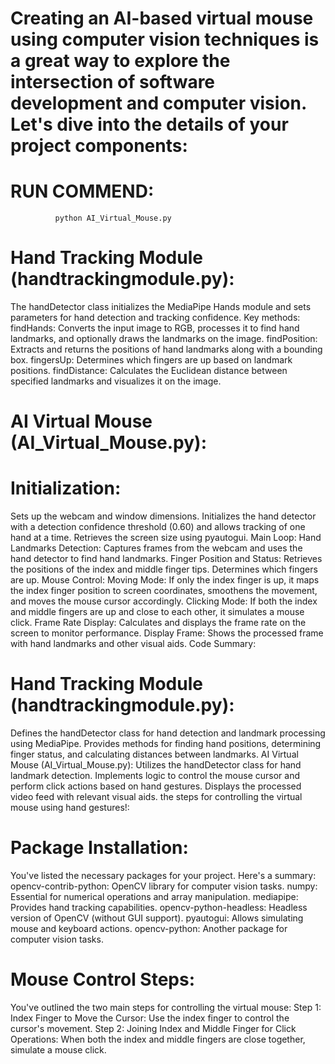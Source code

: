 # Creating an AI-based virtual mouse using computer vision techniques is a great way to explore the intersection of software development and computer vision. Let's dive into the details of your project components:

# RUN COMMEND:
              python AI_Virtual_Mouse.py

# Hand Tracking Module (handtrackingmodule.py):

The handDetector class initializes the MediaPipe Hands module and sets parameters for hand detection and tracking confidence.
Key methods:
findHands: Converts the input image to RGB, processes it to find hand landmarks, and optionally draws the landmarks on the image.
findPosition: Extracts and returns the positions of hand landmarks along with a bounding box.
fingersUp: Determines which fingers are up based on landmark positions.
findDistance: Calculates the Euclidean distance between specified landmarks and visualizes it on the image.

# AI Virtual Mouse (AI_Virtual_Mouse.py):
# Initialization:

Sets up the webcam and window dimensions.
Initializes the hand detector with a detection confidence threshold (0.60) and allows tracking of one hand at a time.
Retrieves the screen size using pyautogui.
Main Loop:
Hand Landmarks Detection:
Captures frames from the webcam and uses the hand detector to find hand landmarks.
Finger Position and Status:
Retrieves the positions of the index and middle finger tips.
Determines which fingers are up.
Mouse Control:
Moving Mode: If only the index finger is up, it maps the index finger position to screen coordinates, smoothens the movement, and moves the mouse cursor accordingly.
Clicking Mode: If both the index and middle fingers are up and close to each other, it simulates a mouse click.
Frame Rate Display:
Calculates and displays the frame rate on the screen to monitor performance.
Display Frame:
Shows the processed frame with hand landmarks and other visual aids.
Code Summary:

# Hand Tracking Module (handtrackingmodule.py):

Defines the handDetector class for hand detection and landmark processing using MediaPipe.
Provides methods for finding hand positions, determining finger status, and calculating distances between landmarks.
AI Virtual Mouse (AI_Virtual_Mouse.py):
Utilizes the handDetector class for hand landmark detection.
Implements logic to control the mouse cursor and perform click actions based on hand gestures.
Displays the processed video feed with relevant visual aids.
the steps for controlling the virtual mouse using hand gestures!:

# Package Installation:

You've listed the necessary packages for your project. Here's a summary:
opencv-contrib-python: OpenCV library for computer vision tasks.
numpy: Essential for numerical operations and array manipulation.
mediapipe: Provides hand tracking capabilities.
opencv-python-headless: Headless version of OpenCV (without GUI support).
pyautogui: Allows simulating mouse and keyboard actions.
opencv-python: Another package for computer vision tasks.

# Mouse Control Steps:

You've outlined the two main steps for controlling the virtual mouse:
Step 1: Index Finger to Move the Cursor:
Use the index finger to control the cursor's movement.
Step 2: Joining Index and Middle Finger for Click Operations:
When both the index and middle fingers are close together, simulate a mouse click.